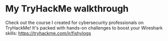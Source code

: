 # My TryHackMe walkthrough
Check out the course I created for cybersecurity professionals on TryHackMe! It's packed with hands-on challenges to boost your Wireshark skills:
https://tryhackme.com/jr/fishylogs
